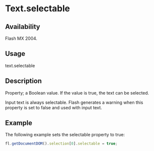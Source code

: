 # Text.selectable

## Availability

Flash MX 2004.

## Usage

text.selectable

## Description

Property; a Boolean value. If the value is true, the text can be selected.

Input text is always selectable. Flash generates a warning when this property is set to false and used with input text.

## Example

The following example sets the selectable property to true:

```javascript
fl.getDocumentDOM().selection[0].selectable = true;
```
